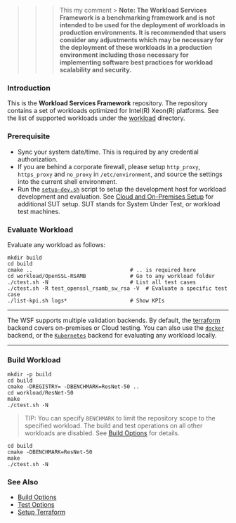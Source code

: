 >>> This my comment >
> **Note: The Workload Services Framework is a benchmarking framework and is not intended to be used for the deployment of workloads in production environments. It is recommended that users consider any adjustments which may be necessary for the deployment of these workloads in a production environment including those necessary for implementing software best practices for workload scalability and security.**
>

### Introduction

This is the **Workload Services Framework** repository. The repository contains a set of workloads optimized for Intel(R) Xeon(R) platforms. See the list of supported workloads under the [workload](workload) directory.  

### Prerequisite

- Sync your system date/time. This is required by any credential authorization.  
- If you are behind a corporate firewall, please setup `http_proxy`, `https_proxy` and `no_proxy` in `/etc/environment`, and source the settings into the current shell environment.  
- Run the [`setup-dev.sh`](doc/user-guide/preparing-infrastructure/setup-wsf.md#setup-devsh) script to setup the development host for workload development and evaluation. See [Cloud and On-Premises Setup](doc/user-guide/preparing-infrastructure/setup-wsf.md) for additional SUT setup. SUT stands for System Under Test, or workload test machines.   
  
### Evaluate Workload

Evaluate any workload as follows:  

```
mkdir build 
cd build
cmake ..                               # .. is required here
cd workload/OpenSSL-RSAMB              # Go to any workload folder
./ctest.sh -N                          # List all test cases
./ctest.sh -R test_openssl_rsamb_sw_rsa -V  # Evaluate a specific test case
./list-kpi.sh logs*                    # Show KPIs
```

---

The WSF supports multiple validation backends. By default, the [terraform](doc/user-guide/preparing-infrastructure/setup-terraform.md) backend covers on-premises or Cloud testing. You can also use the [`docker`](doc/user-guide/preparing-infrastructure/setup-docker.md) backend, or the [`Kubernetes`](doc/user-guide/preparing-infrastructure/setup-kubernetes.md) backend for evaluating any workload locally.   

---

### Build Workload

```
mkdir -p build
cd build
cmake -DREGISTRY= -DBENCHMARK=ResNet-50 ..
cd workload/ResNet-50
make
./ctest.sh -N
```

> TIP: You can specify `BENCHMARK` to limit the repository scope to the specified workload. The build and test operations on all other workloads are disabled. See [Build Options](doc/user-guide/executing-workload/cmake.md) for details.  

```
cd build
cmake -DBENCHMARK=ResNet-50
make
./ctest.sh -N
```

### See Also

- [Build Options](doc/user-guide/executing-workload/cmake.md)   
- [Test Options](doc/user-guide/executing-workload/ctest.md)   
- [Setup Terraform](doc/user-guide/preparing-infrastructure/setup-terraform.md)  

